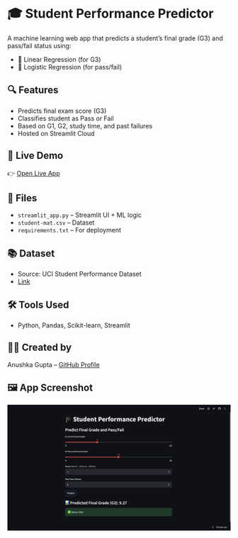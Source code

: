 # 🎓 Student Performance Predictor

A machine learning web app that predicts a student’s final grade (G3) and pass/fail status using:
- 🧮 Linear Regression (for G3)
- 🎯 Logistic Regression (for pass/fail)

## 🔍 Features
- Predicts final exam score (G3)
- Classifies student as Pass or Fail
- Based on G1, G2, study time, and past failures
- Hosted on Streamlit Cloud

## 🚀 Live Demo
👉 [Open Live App](https://student-performance-app-5983.streamlit.app)

## 📂 Files
- `streamlit_app.py` – Streamlit UI + ML logic
- `student-mat.csv` – Dataset
- `requirements.txt` – For deployment

## 📚 Dataset
- Source: UCI Student Performance Dataset
- [Link](https://archive.ics.uci.edu/ml/datasets/student+performance)

## 🛠️ Tools Used
- Python, Pandas, Scikit-learn, Streamlit

## 👩‍💻 Created by
Anushka Gupta – [GitHub Profile](https://github.com/anushkagupta1901)

## 🖼️ App Screenshot

![App Screenshot](app_ui.png)

